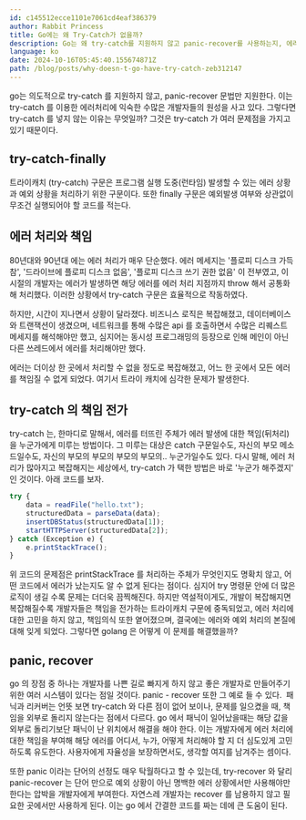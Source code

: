 ```yaml
---
id: c145512ecce1101e7061cd4eaf386379
author: Rabbit Princess
title: Go에는 왜 Try-Catch가 없을까?
description: Go는 왜 try-catch를 지원하지 않고 panic-recover를 사용하는지, 에러 처리에 대한 책임과 관련하여 알아봅니다.
language: ko
date: 2024-10-16T05:45:40.155674871Z
path: /blog/posts/why-doesn-t-go-have-try-catch-zeb312147
---
```


go는 의도적으로 try-catch 를 지원하지 않고, panic-recover 문법만 지원한다. 이는 try-catch 를 이용한 에러처리에 익숙한 수많은 개발자들의 원성을 사고 있다. 그렇다면 try-catch 를 넣지 않는 이유는 무엇일까? 그것은 try-catch 가 여러 문제점을 가지고 있기 때문이다.

## try-catch-finally

트라이캐치 (try-catch) 구문은 프로그램 실행 도중(런타임) 발생할 수 있는 에러 상황과 예외 상황을 처리하기 위한 구문이다. 또한 finally 구문은 예외발생 여부와 상관없이 무조건 실행되어야 할 코드를 적는다.

## 에러 처리와 책임

80년대와 90년대 에는 에러 처리가 매우 단순했다. 에러 메세지는 '플로피 디스크 가득 참', '드라이브에 플로피 디스크 없음', '플로피 디스크 쓰기 권한 없음' 이 전부였고, 이 시절의 개발자는 에러가 발생하면 해당 에러를 에러 처리 지점까지 throw 해서 공통화해 처리했다. 이러한 상황에서 try-catch 구문은 효율적으로 작동하였다.

하지만, 시간이 지나면서 상황이 달라졌다. 비즈니스 로직은 복잡해졌고, 데이터베이스와 트랜잭션이 생겼으며, 네트워크를 통해 수많은 api 를 호출하면서 수많은 리퀘스트 메세지를 해석해야만 했고, 심지어는 동시성 프로그래밍의 등장으로 인해 메인이 아닌 다른 쓰레드에서 에러를 처리해야만 했다.

에러는 더이상 한 곳에서 처리할 수 없을 정도로 복잡해졌고, 어느 한 곳에서 모든 에러를 책임질 수 없게 되었다. 여기서 트라이 캐치에 심각한 문제가 발생한다.

## try-catch 의 책임 전가

try-catch 는, 한마디로 말해서, 에러를 터뜨린 주체가 에러 발생에 대한 책임(뒤처리)을 누군가에게 미루는 방법이다. 그 미루는 대상은 catch 구문일수도, 자신의 부모 메소드일수도, 자신의 부모의 부모의 부모의 부모의.. 누군가일수도 있다. 다시 말해, 에러 처리가 많아지고 복잡해지는 세상에서, try-catch 가 택한 방법은 바로 '누군가 해주겠지' 인 것이다. 아래 코드를 보자.

```javascript
try {
    data = readFile("hello.txt");
    structuredData = parseData(data);
    insertDBStatus(structuredData[1]);
    startHTTPServer(structuredData[2]);
} catch (Exception e) {
    e.printStackTrace();
}
```

위 코드의 문제점은 printStackTrace 를 처리하는 주체가 무엇인지도 명확치 않고, 어떤 코드에서 에러가 났는지도 알 수 없게 된다는 점이다. 심지어 try 명령문 안에 더 많은 로직이 생길 수록 문제는 더더욱 끔찍해진다. 하지만 역설적이게도, 개발이 복잡해지면 복잡해질수록 개발자들은 책임을 전가하는 트라이캐치 구문에 중독되었고, 에러 처리에 대한 고민을 하지 않고, 책임의식 또한 옅어졌으며, 결국에는 에러와 예외 처리의 본질에 대해 잊게 되었다. 그렇다면 golang 은 어떻게 이 문제를 해결했을까?

## panic, recover

go 의 장점 중 하나는 개발자를 나쁜 길로 빠지게 하지 않고 좋은 개발자로 만들어주기 위한 여러 시스템이 있다는 점일 것이다. panic - recover 또한 그 예로 들 수 있다.
​
패닉과 리커버는 언뜻 보면 try-catch 와 다른 점이 없어 보이나, 문제를 일으켰을 때, 책임을 외부로 돌리지 않는다는 점에서 다르다. go 에서 패닉이 일어났을때는 해당 값을 외부로 돌리기보단 패닉이 난 위치에서 해결을 해야 한다. 이는 개발자에게 에러 처리에 대한 책임을 부여해 해당 에러를 어디서, 누가, 어떻게 처리해야 할 지 더 심도있게 고민하도록 유도한다. 사용자에게 자율성을 보장하면서도, 생각할 여지를 남겨주는 셈이다.

또한 panic 이라는 단어의 선정도 매우 탁월하다고 할 수 있는데, try-recover 와 달리 panic-recover 는 단어 만으로 예외 상황이 아닌 명백한 에러 상황에서만 사용해야만 한다는 압박을 개발자에게 부여한다. 자연스레 개발자는 recover 를 남용하지 않고 필요한 곳에서만 사용하게 된다. 이는 go 에서 간결한 코드를 짜는 데에 큰 도움이 된다.
